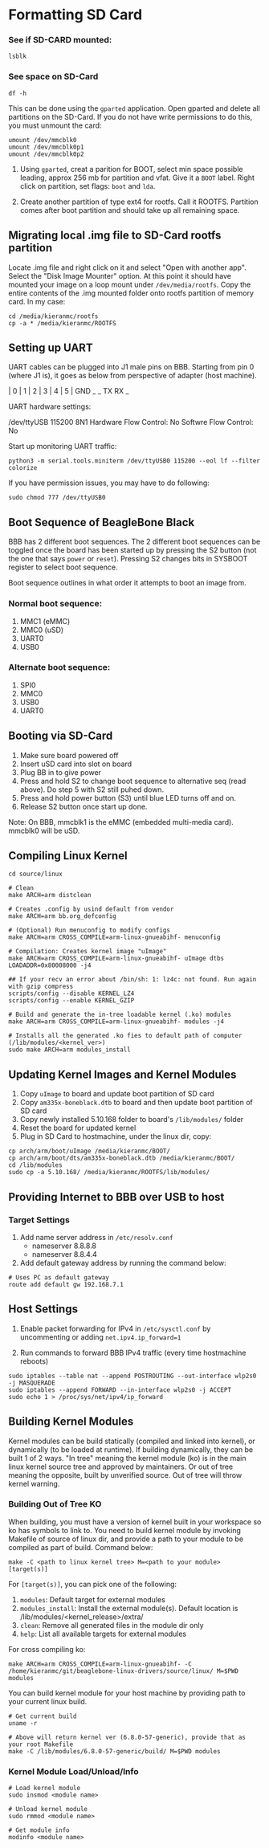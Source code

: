 # Formatting SD Card

### See if SD-CARD mounted:

```
lsblk
```

### See space on SD-Card

```
df -h
```

This can be done using the `gparted` application. Open gparted and delete all
partitions on the SD-Card. If you do not have write permissions to do this,
you must unmount the card:

```
umount /dev/mmcblk0
umount /dev/mmcblk0p1
umount /dev/mmcblk0p2
```

1. Using `gparted`, creat a parition for BOOT, select min space possible
leading, approx 256 mb for partition and vfat. Give it a `BOOT` label.
Right click on partition, set flags: `boot` and `lda`.

2. Create another partition of type ext4 for rootfs. Call it ROOTFS. 
Partition comes after boot partition and should take up all remaining 
space.

## Migrating local .img file to SD-Card rootfs partition

Locate .img file and right click on it and select "Open with another app".
Select the "Disk Image Mounter" option. At this point it should have
mounted your image on a loop mount under `/dev/media/rootfs`. Copy the 
entire contents of the .img mounted folder onto rootfs partition of 
memory card. In my case:

```
cd /media/kieranmc/rootfs
cp -a * /media/kieranmc/ROOTFS
```

## Setting up UART 

UART cables can be plugged into J1 male pins on BBB.
Starting from pin 0 (where J1 is), it goes as below from perspective of
adapter (host machine).

|  0   |  1  |  2  |  3  |  4  |  5  |
  GND     _     _    TX     RX   _

UART hardware settings:

/dev/ttyUSB
115200 8N1
Hardware Flow Control: No
Softwre Flow Control: No

Start up monitoring UART traffic:

```
python3 -m serial.tools.miniterm /dev/ttyUSB0 115200 --eol lf --filter colorize
```

If you have permission issues, you may have to do following:

```
sudo chmod 777 /dev/ttyUSB0
```

## Boot Sequence of BeagleBone Black

BBB has 2 different boot sequences. The 2 different boot sequences can be
toggled once the board has been started up by pressing the S2 button 
(not the one that says `power` or `reset`). Pressing S2 changes bits in
SYSBOOT register to select boot sequence.

Boot sequence outlines in what order it attempts to boot an image from.

### Normal boot sequence:

1. MMC1 (eMMC)
2. MMC0 (uSD)
3. UART0
4. USB0

### Alternate boot sequence:

1. SPI0
2. MMC0
3. USB0
4. UART0 

## Booting via SD-Card

1. Make sure board powered off
2. Insert uSD card into slot on board
3. Plug BB in to give power
4. Press and hold S2 to change boot sequence to alternative seq (read above).
Do step 5 with S2 still puhed down.
5. Press and hold power button (S3) until blue LED turns off and on.
6. Release S2 button once start up done.

Note: On BBB, mmcblk1 is the eMMC (embedded multi-media card). mmcblk0 will
be uSD.

## Compiling Linux Kernel

```
cd source/linux

# Clean
make ARCH=arm distclean

# Creates .config by usind default from vendor
make ARCH=arm bb.org_defconfig

# (Optional) Run menuconfig to modify configs
make ARCH=arm CROSS_COMPILE=arm-linux-gnueabihf- menuconfig

# Compilation: Creates kernel image "uImage"
make ARCH=arm CROSS_COMPILE=arm-linux-gnueabihf- uImage dtbs LOADADDR=0x80008000 -j4

## If your recv an error about /bin/sh: 1: lz4c: not found. Run again with gzip compress
scripts/config --disable KERNEL_LZ4
scripts/config --enable KERNEL_GZIP

# Build and generate the in-tree loadable kernel (.ko) modules
make ARCH=arm CROSS_COMPILE=arm-linux-gnueabihf- modules -j4

# Installs all the generated .ko fies to default path of computer (/lib/modules/<kernel_ver>)
sudo make ARCH=arm modules_install 
```

## Updating Kernel Images and Kernel Modules

1. Copy `uImage` to board and update boot partition of SD card
2. Copy `am335x-boneblack.dtb` to board and then update boot partition of SD card
3. Copy newly installed 5.10.168 folder to board's `/lib/modules/` folder
4. Reset the board for updated kernel
5. Plug in SD Card to hostmachine, under the linux dir, copy:

```
cp arch/arm/boot/uImage /media/kieranmc/BOOT/
cp arch/arm/boot/dts/am335x-boneblack.dtb /media/kieranmc/BOOT/
cd /lib/modules
sudo cp -a 5.10.168/ /media/kieranmc/ROOTFS/lib/modules/
```

## Providing Internet to BBB over USB to host

### Target Settings

1. Add name server address in `/etc/resolv.conf`
	- nameserver 8.8.8.8
	- nameserver 8.8.4.4
2. Add default gateway address by running the command below:
```
# Uses PC as default gateway
route add default gw 192.168.7.1
```

## Host Settings

1. Enable packet forwarding for IPv4 in `/etc/sysctl.conf` by uncommenting
or adding `net.ipv4.ip_forward=1`

2. Run commands to forward BBB IPv4 traffic (every time hostmachine reboots)

```
sudo iptables --table nat --append POSTROUTING --out-interface wlp2s0 -j MASQUERADE
sudo iptables --append FORWARD --in-interface wlp2s0 -j ACCEPT
sudo echo 1 > /proc/sys/net/ipv4/ip_forward
```

## Building Kernel Modules

Kernel modules can be build statically (compiled and linked into kernel), or
dynamically (to be loaded at runtime). If building dynamically, they can be
built 1 of 2 ways. "In tree" meaning the kernel module (ko) is in the main
linux kernel source tree and approved by maintainers. Or out of tree meaning
the opposite, built by unverified source. Out of tree will throw kernel
warning.

### Building Out of Tree KO

When building, you must have a version of kernel built in your workspace so
ko has symbols to link to. You need to build kernel module by invoking
Makefile of source of linux dir, and provide a path to your module to be
compiled as part of build. Command below:

```
make -C <path to linux kernel tree> M=<path to your module> [target(s)]
```

For `[target(s)]`, you can pick one of the following:
1. `modules`: Default target for external modules
2. `modules_install`: Install the external module(s). Default location is
/lib/modules/<kernel_release>/extra/
3. `clean`: Remove all generated files in the module dir only
4. `help`: List all available targets for external modules

For cross compiling ko:

```
make ARCH=arm CROSS_COMPILE=arm-linux-gnueabihf- -C /home/kieranmc/git/beaglebone-linux-drivers/source/linux/ M=$PWD modules
```

You can build kernel module for your host machine by providing path to your current
linux build.

```
# Get current build
uname -r

# Above will return kernel ver (6.8.0-57-generic), provide that as your root Makefile
make -C /lib/modules/6.8.0-57-generic/build/ M=$PWD modules
```

### Kernel Module Load/Unload/Info

```
# Load kernel module
sudo insmod <module name>

# Unload kernel module
sudo rmmod <module name>

# Get module info
modinfo <module name>
```

